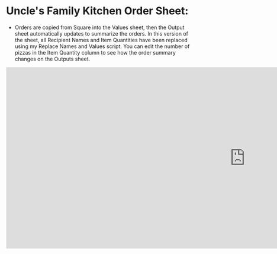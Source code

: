 # Uncle's Family Kitchen Order Sheet:
 - Orders are copied from Square into the Values sheet, then the Output sheet automatically updates to summarize the orders. In this version of the sheet, all Recipient Names and Item Quantities have been replaced using my Replace Names and Values script. You can edit the number of pizzas in the Item Quantity column to see how the order summary changes on the Outputs sheet.  

  


<iframe align="left" width="1289" height="489" frameborder="0" scrolling="no" src="https://1drv.ms/x/c/ba6b41a29d441a71/IQOtoml8ogL4Q4XU1A6CYRicAaR6NVN3Gr6eOapi2sYIlr0?em=2&wdAllowInteractivity=False&AllowTyping=True&wdHideHeaders=True&wdDownloadButton=True&wdInConfigurator=True&wdInConfigurator=True"></iframe>

